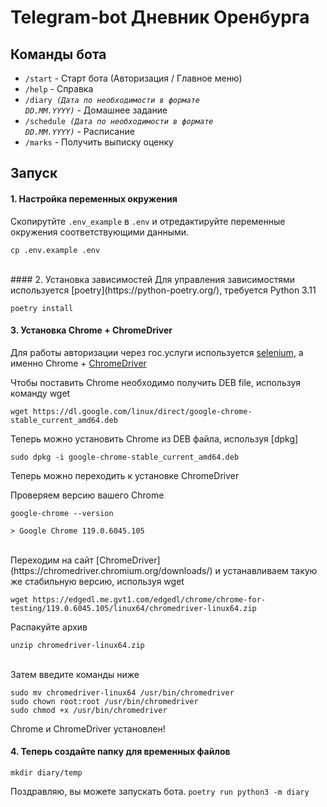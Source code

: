 
# Telegram-bot <b>Дневник Оренбурга
</b>

## <b>Команды бота</b>

* <code>/start</code> - Старт бота (Авторизация / Главное меню)<br>
* <code>/help</code> - Справка<br>
* <code>/diary <i>(Дата по необходимости в формате DD.MM.YYYY)</i></code> - Домашнее задание<br>
* <code>/schedule <i>(Дата по необходимости в формате DD.MM.YYYY)</i></code> - Расписание<br>
* <code>/marks</code> - Получить выписку оценку


## Запуск 
#### 1. Настройка переменных окружения
Скопирутйте <code>.env_example</code> в <code>.env</code> и отредактируйте переменные окружения соответствующими данными.

```
cp .env.example .env
```

<br>
#### 2. Установка зависимостей
Для управления зависимостями используется [poetry](https://python-poetry.org/), требуется Python 3.11<br>

```
poetry install
```

#### 3. Установка Chrome + ChromeDriver 
Для работы авторизации через гос.услуги используется [selenium](https://www.selenium.dev/), а именно Chrome + [ChromeDriver](https://googlechromelabs.github.io/chrome-for-testing/)

Чтобы поставить Chrome необходимо получить DEB file, используя команду wget<br>

```
wget https://dl.google.com/linux/direct/google-chrome-stable_current_amd64.deb
```

Теперь можно установить Chrome из DEB файла, используя [dpkg]<br>

```
sudo dpkg -i google-chrome-stable_current_amd64.deb
```

Теперь можно переходить к установке ChromeDriver

Проверяем версию вашего Chrome<br>
```
google-chrome --version

> Google Chrome 119.0.6045.105
```

<br>
Переходим на сайт [ChromeDriver](https://chromedriver.chromium.org/downloads/) и устанавливаем такую же стабильную версию, используя wget<br>

```
wget https://edgedl.me.gvt1.com/edgedl/chrome/chrome-for-testing/119.0.6045.105/linux64/chromedriver-linux64.zip
```

Распакуйте архив<br>

```
unzip chromedriver-linux64.zip
```
<br>
Затем введите команды ниже<br>

```
sudo mv chromedriver-linux64 /usr/bin/chromedriver
sudo chown root:root /usr/bin/chromedriver
sudo chmod +x /usr/bin/chromedriver
```

Chrome и ChromeDriver установлен!<br>
#### 4. Теперь создайте папку для временных файлов<br>

```mkdir diary/temp```<br>

Поздравляю, вы можете запускать бота.
```poetry run python3 -m diary```

